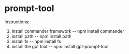 # prompt-tool

Instructions:
1. install commander framework  --  npm install commander
2. install path  --  npm install path
3. install fs  --  npm install fs
4. install the gpt tool  --  npm install gpt-prompt-tool
